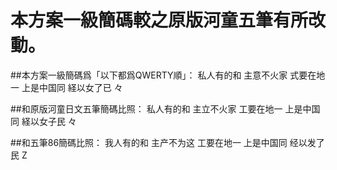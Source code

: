 # 本方案一級簡碼較之原版河童五筆有所改動。

##本方案一級簡碼爲「以下都爲QWERTY順」：
私人有的和	主意不火家
式要在地一	上是中国同
経以女了已	々

##和原版河童日文五筆簡碼比照：
私人有的和	主立不火家
工要在地一	上是中国同
経以女子民	々

##和五筆86簡碼比照：
我人有的和	主产不为这
工要在地一	上是中国同
经以发了民	Z
